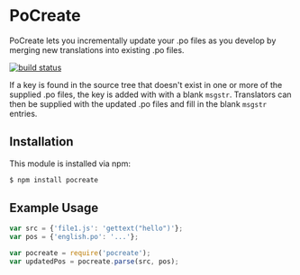 # PoCreate

PoCreate lets you incrementally update your .po files as you develop by merging
new translations into existing .po files.

[![build status](https://secure.travis-ci.org/plemarquand/pocreate.png)](http://travis-ci.org/plemarquand/pocreate)

If a key is found in the source tree that doesn't exist in one or more of the supplied .po files, the key is added with
with a blank `msgstr`. Translators can then be supplied with the updated .po files and fill in the blank `msgstr` entries.

## Installation

This module is installed via npm:

``` bash
$ npm install pocreate
```

## Example Usage

``` js
var src = {'file1.js': 'gettext("hello")'};
var pos = {'english.po': '...'};

var pocreate = require('pocreate');
var updatedPos = pocreate.parse(src, pos);
```
